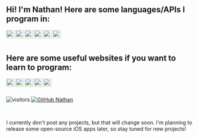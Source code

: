 ## Hi! I'm Nathan! Here are some languages/APIs I program in:
<a href="https://www.lua.org/">
  <img align="left" alt="Lua" width="22px" src="https://simpleicons.org/icons/lua.svg" />
</a>
<a href="https://swift.org/">
  <img align="left" alt="Swift" width="22px" src="https://simpleicons.org/icons/swift.svg" />
</a>
<a href="https://en.cppreference.com/w/c/language">
  <img align="left" alt="C" width="22px" src="https://simpleicons.org/icons/c.svg" />
</a>
<a href="https://isocpp.org/">
  <img align="left" alt="C++" width="22px" src="https://simpleicons.org/icons/cplusplus.svg" />
</a>
<a href="https://developer.apple.com/documentation/objectivec">
  <img align="left" alt="Objective-C" width="22px" src="https://simpleicons.org/icons/apple.svg" />
</a>
<a href="https://www.apple.com/ios/">
  <img align="left" alt="iOS" width="22px" src="https://simpleicons.org/icons/ios.svg" />
</a>

<br><br>

## Here are some useful websites if you want to learn to program:
<a href="https://codecademy.com">
  <img align="left" alt="Codecademy" width="22px" src="https://simpleicons.org/icons/codecademy.svg" />
</a>
<a href="https://freecodecamp.org">
  <img align="left" alt="freeCodeCamp" width="22px" src="https://simpleicons.org/icons/freecodecamp.svg" />
</a>
<a href="https://youtube.com">
  <img align="left" alt="YouTube" width="22px" src="https://simpleicons.org/icons/youtube.svg" />
</a>
<a href="https://udemy.com">
  <img align="left" alt="Udemy" width="22px" src="https://simpleicons.org/icons/udemy.svg" />
</a>
<a href="https://stackoverflow.com/">
  <img align="left" alt="Stack Overflow" width="22px" src="https://simpleicons.org/icons/stackoverflow.svg" />
</a>

<br><br>

![visitors](https://visitor-badge.glitch.me/badge?page_id=Nathanator1.visitor-badge)
[![GitHub Nathan](https://img.shields.io/github/followers/Nathanator1?label=follow&style=social)](https://github.com/Nathanator1)

<br>

I currently don't post any projects, but that will change soon. I'm planning to release some open-source iOS apps later, so stay tuned for new projects!

